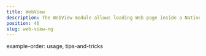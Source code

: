 ```yaml
---
title: WebView
description: The WebView module allows loading Web page inside a NativeScript Angular application or displaying static HTML content with rich CSS. The component can be used for more advanced scenarios and for displaying dynamic HTML content.
position: 46
slug: web-view-ng
---
```

example-order: usage, tips-and-tricks